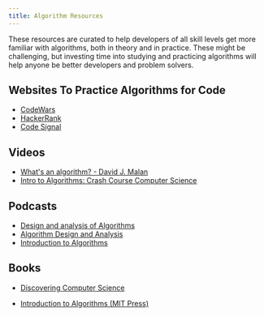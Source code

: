 ```yaml
---
title: Algorithm Resources
---
```


These resources are curated to help developers of all skill levels get more
familiar with algorithms, both in theory and in practice. These might be
challenging, but investing time into studying and practicing algorithms will
help anyone be better developers and problem solvers.

## Websites To Practice Algorithms for Code

- [CodeWars](https://www.codewars.com/dashboard)
- [HackerRank](https://www.hackerrank.com/dashboard)
- [Code Signal](https://codesignal.com/)

## Videos

- [What's an algorithm? - David J. Malan](https://www.youtube.com/watch?v=6hfOvs8pY1k)
- [Intro to Algorithms: Crash Course Computer Science](https://www.youtube.com/watch?v=rL8X2mlNHPM)

## Podcasts

- [Design and analysis of Algorithms](https://player.fm/series/design-and-analysis-of-algorithms-fall-2008)
- [Algorithm Design and Analysis](https://player.fm/series/algorithm-design-and-analysis)
- [Introduction to Algorithms](https://player.fm/series/introduction-to-algorithms-2011)

## Books

- [Discovering Computer Science](https://www.amazon.com/Discovering-Computer-Science-Interdisciplinary-Programming-ebook/dp/B010ACY1QG/ref=mt_kindle?_encoding=UTF8&me=&dpID=614f7vV6UGL&preST=_SY445_QL70_&dpSrc=detail)

- [Introduction to Algorithms (MIT Press)](https://www.amazon.com/Introduction-Algorithms-third-Thomas-Cormen-ebook/dp/B08FH8N996/ref=sr_1_1?crid=10XUUT0H65WTA&keywords=introduction+to+algorithms+%28MIT+Press%29&qid=1648388332&s=digital-text&sprefix=introduction+to+algorithms+mit+press+%2Cdigital-text%2C83&sr=1-1#)
